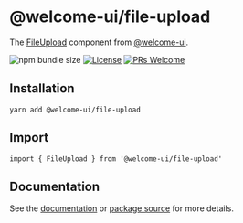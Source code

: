 # @welcome-ui/file-upload

The [FileUpload](https://welcome-ui.com/components/file-upload) component from [@welcome-ui](https://welcome-ui.com).

![npm bundle size](https://img.shields.io/bundlephobia/minzip/@welcome-ui/file-upload) [![License](https://img.shields.io/npm/l/welcome-ui.svg)](https://github.com/WTTJ/welcome-ui/blob/main/LICENSE) [![PRs Welcome](https://img.shields.io/badge/PRs-welcome-mediumspringgreen.svg)](ttps://github.com/WTTJ/welcome-ui/blob/main/CONTRIBUTING.mdx)

## Installation

    yarn add @welcome-ui/file-upload

## Import

    import { FileUpload } from '@welcome-ui/file-upload'

## Documentation

See the [documentation](https://welcome-ui.com/components/file-upload) or [package source](https://github.com/WTTJ/welcome-ui/tree/main/packages/FileUpload) for more details.
